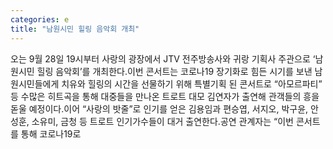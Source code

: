 ```yaml
---
categories: e
title: "남원시민 힐링 음악회 개최"
---
```

오는 9월 28일 19시부터 사랑의 광장에서 JTV 전주방송사와 귀랑 기획사 주관으로 ‘남원시민 힐링 음악회’를 개최한다.이번 콘서트는 코로나19 장기화로 힘든 시기를 보낸 남원시민들에게 치유와 힐링의 시간을 선물하기 위해 특별기획 된 콘서트로 “아모르파티” 등 수많은 히트곡을 통해 대중들을 만나온 트로트 대모 김연자가 출연해 관객들의 흥을 돋울 예정이다.이어 “사랑의 밧줄”로 인기를 얻은 김용임과 편승엽, 서지오, 박구윤, 안성훈, 소유미, 금청 등 트로트 인기가수들이 대거 출연한다.공연 관계자는 “이번 콘서트를 통해 코로나19로